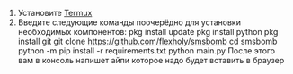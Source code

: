 1. Установите [Termux](https://play.google.com/store/apps/details?id=com.termux&hl=ru)
2. Введите следующие команды поочерёдно для установки необходимых компонентов:
    pkg install update
	pkg install python
    pkg install git
	git clone https://github.com/flexholy/smsbomb
	cd smsbomb
	python -m pip install -r requirements.txt
	python main.py
	После этого вам в консоль напишет айпи которое надо будет вставить в браузер

